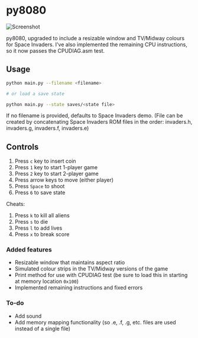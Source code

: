 # py8080


![Screenshot](https://i.imgur.com/OBVL5ez.png "Screenshot")

py8080, upgraded to include a resizable window and TV/Midway colours for Space Invaders. I've also implemented the remaining CPU instructions, so it now passes the CPUDIAG.asm test.

## Usage

```bash
python main.py --filename <filename>

# or load a save state

python main.py --state saves/<state file>
```

If no filename is provided, defaults to Space Invaders demo. (File can be created by concatenating Space Invaders ROM files in the order: invaders.h, invaders.g, invaders.f, invaders.e)

## Controls

1. Press `c` key to insert coin
2. Press `1` key to start 1-player game
2. Press `2` key to start 2-player game
3. Press arrow keys to move (either player)
4. Press `Space` to shoot
5. Press `6` to save state

Cheats:
1. Press `k` to kill all aliens
2. Press `s` to die
3. Press `l` to add lives
4. Press `x` to break score


### Added features

* Resizable window that maintains aspect ratio
* Simulated colour strips in the TV/Midway versions of the game
* Print method for use with CPUDIAG test (be sure to load this in starting at memory location `0x100`)
* Implemented remaining instructions and fixed errors

### To-do

* Add sound
* Add memory mapping functionality (so .e, .f, .g, etc. files are used instead of a single file)
